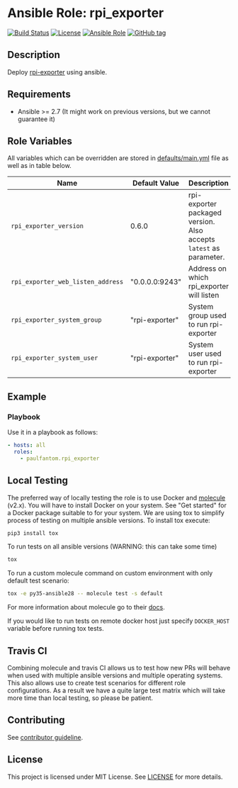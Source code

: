 # Ansible Role: rpi_exporter

[![Build Status](https://travis-ci.com/paulfantom/ansible-rpi-exporter.svg?branch=master)](https://travis-ci.com/paulfantom/ansible-rpi-exporter)
[![License](https://img.shields.io/badge/license-MIT%20License-brightgreen.svg)](https://opensource.org/licenses/MIT)
[![Ansible Role](https://img.shields.io/badge/ansible%20role-paulfantom.rpi_exporter-blue.svg)](https://galaxy.ansible.com/paulfantom/rpi_exporter/)
[![GitHub tag](https://img.shields.io/github/tag/paulfantom/ansible-rpi-exporter.svg)](https://github.com/paulfantom/ansible-rpi-exporter/tags)

## Description

Deploy [rpi-exporter](https://github.com/lukasmalkmus/rpi_exporter) using ansible.

## Requirements

- Ansible >= 2.7 (It might work on previous versions, but we cannot guarantee it)

## Role Variables

All variables which can be overridden are stored in [defaults/main.yml](defaults/main.yml) file as well as in table below.

| Name           | Default Value | Description                        |
| -------------- | ------------- | -----------------------------------|
| `rpi_exporter_version` | 0.6.0 | rpi-exporter packaged version. Also accepts `latest` as parameter. | 
| `rpi_exporter_web_listen_address` | "0.0.0.0:9243" | Address on which rpi_exporter will listen |
| `rpi_exporter_system_group` | "rpi-exporter" | System group used to run rpi-exporter |
| `rpi_exporter_system_user` | "rpi-exporter" | System user used to run rpi-exporter |


## Example

### Playbook

Use it in a playbook as follows:
```yaml
- hosts: all
  roles:
    - paulfantom.rpi_exporter
```

## Local Testing

The preferred way of locally testing the role is to use Docker and [molecule](https://github.com/metacloud/molecule) (v2.x). You will have to install Docker on your system. See "Get started" for a Docker package suitable to for your system.
We are using tox to simplify process of testing on multiple ansible versions. To install tox execute:
```sh
pip3 install tox
```
To run tests on all ansible versions (WARNING: this can take some time)
```sh
tox
```
To run a custom molecule command on custom environment with only default test scenario:
```sh
tox -e py35-ansible28 -- molecule test -s default
```
For more information about molecule go to their [docs](http://molecule.readthedocs.io/en/latest/).

If you would like to run tests on remote docker host just specify `DOCKER_HOST` variable before running tox tests.

## Travis CI

Combining molecule and travis CI allows us to test how new PRs will behave when used with multiple ansible versions and multiple operating systems. This also allows use to create test scenarios for different role configurations. As a result we have a quite large test matrix which will take more time than local testing, so please be patient.

## Contributing

See [contributor guideline](CONTRIBUTING.md).

## License

This project is licensed under MIT License. See [LICENSE](/LICENSE) for more details.
